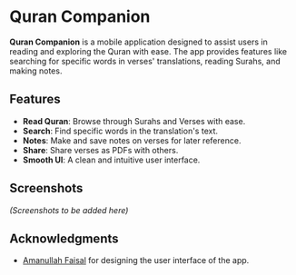 # Quran Companion

**Quran Companion** is a mobile application designed to assist users in reading and exploring the Quran with ease. The app provides features like searching for specific words in verses' translations, reading Surahs, and making notes.

## Features
- **Read Quran**: Browse through Surahs and Verses with ease.
- **Search**: Find specific words in the translation's text.
- **Notes**: Make and save notes on verses for later reference.
- **Share**: Share verses as PDFs with others.
- **Smooth UI**: A clean and intuitive user interface.

## Screenshots
*(Screenshots to be added here)*

## Acknowledgments
- [Amanullah Faisal](https://www.linkedin.com/in/amanullahfaisal/) for designing the user interface of the app.
